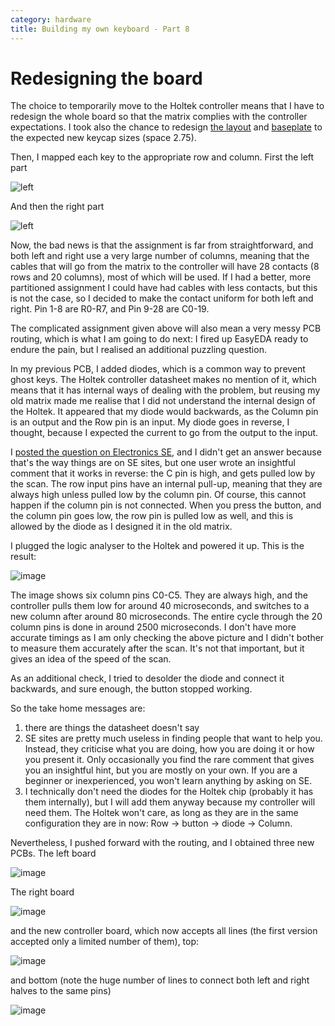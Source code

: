 ```yaml
---
category: hardware
title: Building my own keyboard - Part 8
---
```


# Redesigning the board

The choice to temporarily move to the Holtek controller means that I have to
redesign the whole board so that the matrix complies with the controller expectations.
I took also the chance to redesign [the layout](https://github.com/stefanoborini/keymine/tree/master/layouts/v0.4)
and
[baseplate](https://github.com/stefanoborini/keymine/tree/master/baseplates/v0.4)
to the expected new keycap sizes (space 2.75). 

Then, I mapped each key to the appropriate row and column. First the left part

![left](https://raw.githubusercontent.com/stefanoborini/keymine/master/pics/key-matrix-2.png)

And then the right part

![left](https://raw.githubusercontent.com/stefanoborini/keymine/master/pics/key-matrix-3.png)

Now, the bad news is that the assignment is far from straightforward, and both
left and right use a very large number of columns, meaning that the cables that
will go from the matrix to the controller will have 28 contacts (8 rows and 20
columns), most of which will be used. If I had a better, more partitioned
assignment I could have had cables with less contacts, but this is not the
case, so I decided to make the contact uniform for both left and right. Pin 1-8
are R0-R7, and Pin 9-28 are C0-19.

The complicated assignment given above will also mean a very messy PCB routing,
which is what I am going to do next: I fired up EasyEDA ready to endure the
pain, but I realised an additional puzzling question.

In my previous PCB, I added diodes, which is a common way to prevent ghost keys.
The Holtek controller datasheet makes no mention of it, which means that it
has internal ways of dealing with the problem, but reusing my old matrix made me realise
that I did not understand the internal design of the Holtek. It appeared that my diode
would backwards, as the Column pin is an output and the Row pin is an input. My diode 
goes in reverse, I thought, because I expected the current to go from the output to the input.

I [posted the question on Electronics SE](
https://electronics.stackexchange.com/questions/474075/holtek-keyboard-controller-working-with-reversed-diode), 
and I didn't get an answer because that's the way
things are on SE sites, but one user wrote an insightful comment that it works in reverse:
the C pin is high, and gets pulled low by the scan. The row input pins have an internal pull-up, meaning
that they are always high unless pulled low by the column pin. Of course, this cannot happen if the
column pin is not connected. When you press the button, and the column pin goes low, the row pin is pulled low
as well, and this is allowed by the diode as I designed it in the old matrix. 

I plugged the logic analyser to the Holtek and powered it up. This is the result:

![image](https://raw.githubusercontent.com/stefanoborini/keymine/master/pics/holtek-scan.png)

The image shows six column pins C0-C5. They are always high, and the controller
pulls them low for around 40 microseconds, and switches to a new column after
around 80 microseconds. The entire cycle through the 20 column pins is done in
around 2500 microseconds. I don't have more accurate timings as I am only
checking the above picture and I didn't bother to measure them accurately after
the scan. It's not that important, but it gives an idea of the speed of the scan.

As an additional check, I tried to desolder the diode and connect it backwards, and
sure enough, the button stopped working.

So the take home messages are:

1. there are things the datasheet doesn't say
2. SE sites are pretty much useless in finding people that want to help you.
   Instead, they criticise what you are doing, how you are doing it or how you
   present it.  Only occasionally you find the rare comment that gives you an
   insightful hint, but you are mostly on your own. If you are a beginner or
   inexperienced, you won't learn anything by asking on SE.
3. I technically don't need the diodes for the Holtek chip (probably it has them internally), 
   but I will add them anyway because my controller will need them. The Holtek won't care, as 
   long as they are in the same configuration they are in now: Row -> button -> diode -> Column.


Nevertheless, I pushed forward with the routing, and I obtained three new PCBs. The left board

![image](https://raw.githubusercontent.com/stefanoborini/keymine/master/pcb/keymine/v2/left/PCB_keymine-v2L_20200104211318.png)

The right board

![image](https://raw.githubusercontent.com/stefanoborini/keymine/master/pcb/keymine/v2/right/PCB_keymine-v2R_20200104211500.png)

and the new controller board, which now accepts all lines (the first version
accepted only a limited number of them), top:

![image](https://raw.githubusercontent.com/stefanoborini/keymine/master/pcb/holtek/v2/PCB_holtek-v2_20200105214253.png)

and bottom (note the huge number of lines to connect both left and right halves to the same pins)

![image](https://raw.githubusercontent.com/stefanoborini/keymine/master/pcb/holtek/v2/PCB_holtek-v2_20200105214313.png)


